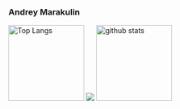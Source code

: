 ### Andrey Marakulin

<!--
**Annndruha/Annndruha** is a ✨ _special_ ✨ repository because its `README.md` (this file) appears on your GitHub profile.

Here are some ideas to get you started:

- 🔭 I’m currently working on ...
- 🌱 I’m currently learning ...
- 👯 I’m looking to collaborate on ...
- 🤔 I’m looking for help with ...
- 💬 Ask me about ...
- 📫 How to reach me: ...
- 😄 Pronouns: ...
- ⚡ Fun fact: ...
-->

<p align="left">
 
  <img alt="Top Langs" height="150px" src="https://github-readme-stats.vercel.app/api/top-langs/?username=Annndruha&layout=compact" />
  <img src="https://user-images.githubusercontent.com/5713670/87202985-820dcb80-c2b6-11ea-9f56-7ec461c497c3.gif"/>
  <img alt="github stats" height="150px" src="https://github-readme-stats.vercel.app/api?username=Annndruha&show_icons=true" />
</p>


<!--
[![Annndruha's github activity graph](https://activity-graph.herokuapp.com/graph?username=Annndruha)](https://github.com/Annndruha/github-readme-activity-graph)
-->

